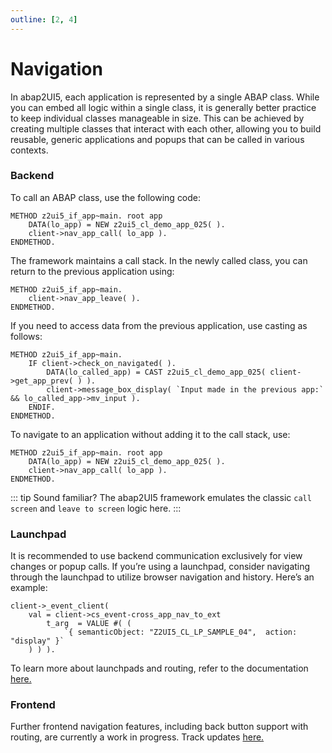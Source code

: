 ```yaml
---
outline: [2, 4]
---
```

# Navigation

In abap2UI5, each application is represented by a single ABAP class. While you can embed all logic within a single class, it is generally better practice to keep individual classes manageable in size. This can be achieved by creating multiple classes that interact with each other, allowing you to build reusable, generic applications and popups that can be called in various contexts.

### Backend
To call an ABAP class, use the following code:
```abap
METHOD z2ui5_if_app~main. root app
    DATA(lo_app) = NEW z2ui5_cl_demo_app_025( ).
    client->nav_app_call( lo_app ).
ENDMETHOD.
```
The framework maintains a call stack. In the newly called class, you can return to the previous application using:
```abap called app
METHOD z2ui5_if_app~main.
    client->nav_app_leave( ).
ENDMETHOD.
```
If you need to access data from the previous application, use casting as follows:
```abap root app
METHOD z2ui5_if_app~main.
    IF client->check_on_navigated( ).
        DATA(lo_called_app) = CAST z2ui5_cl_demo_app_025( client->get_app_prev( ) ).
        client->message_box_display( `Input made in the previous app:` && lo_called_app->mv_input ).
    ENDIF.
ENDMETHOD.
```
To navigate to an application without adding it to the call stack, use:
```abap
METHOD z2ui5_if_app~main. root app
    DATA(lo_app) = NEW z2ui5_cl_demo_app_025( ).
    client->nav_app_call( lo_app ).
ENDMETHOD.
```
::: tip
Sound familiar? The abap2UI5 framework emulates the classic `call screen` and `leave to screen` logic here.
:::

### Launchpad
It is recommended to use backend communication exclusively for view changes or popup calls. If you’re using a launchpad, consider navigating through the launchpad to utilize browser navigation and history. Here’s an example:
```abap
client->_event_client(
    val = client->cs_event-cross_app_nav_to_ext
        t_arg  = VALUE #( ( 
            `{ semanticObject: "Z2UI5_CL_LP_SAMPLE_04",  action: "display" }` 
    ) ) ).
```
To learn more about launchpads and routing, refer to the documentation [here.](/configuration/launchpad)
### Frontend
Further frontend navigation features, including back button support with routing, are currently a work in progress. Track updates [here.](https://github.com/abap2UI5/abap2UI5/issues/1420)
